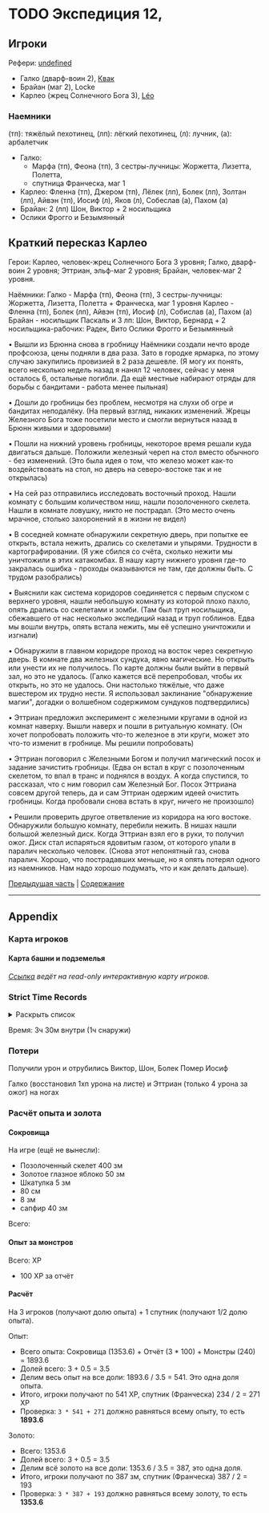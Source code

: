 # TODO Экспедиция 12,


<!--
<a title="" href="">
	<img src="" style="width:800px" />
</a>
-->

## Игроки

Рефери: [undefined](https://t.me/oktottrpg)

- Галко (дварф-воин 2), [Квак](https://t.me/troglog)
- Брайан (маг 2), Locke
- Карлео (жрец Солнечного Бога 3), [Léo](https://t.me/fiftyforfifty)

### Наемники

(тп): тяжёлый пехотинец, (лп): лёгкий пехотинец, (л): лучник, (а): арбалетчик

- Галко:
  - Марфа (тп), Феона (тп), 3 сестры-лучницы: Жоржетта, Лизетта, Полетта,
  - спутница Франческа, маг 1
- Карлео: Фленна (тп), Джером (тп), Лёлек (лп), Болек (лп), Золтан (лп), Айвэн (тп), Иосиф (л), Яков (л), Собеслав (а),
  Пахом (а)
- Брайан: 2 (лп) Шон, Виктор + 2 носильщика
- Ослики Фрогго и Безымянный

## Краткий пересказ Карлео

Герои: Карлео, человек-жрец Солнечного Бога 3 уровня; Галко, дварф-воин 2 уровня; Эттриан, эльф-маг 2 уровня; Брайан, человек-маг 2 уровня.

Наёмники: Галко - Марфа (тп), Феона (тп), 3 сестры-лучницы: Жоржетта, Лизетта, Полетта + Франческа, маг 1 уровня
Карлео - Фленна (тп), Болек (лп), Айвэн (тп), Иосиф (л), Собислав (а), Пахом (а)
Брайан - носильщик Паскаль и 3 лп: Шон, Виктор, Бернард + 2 носильщика-рабочих: Радек, Вито
Ослики Фрогго и Безымянный

• Вышли из Брюнна снова в гробницу 
Наёмники создали нечто вроде профсоюза, цены подняли в два раза. Зато в городке ярмарка, по этому случаю закупились провизией в 2 раза дешевле.
(Я могу их понять, всего несколько недель назад я нанял 12 человек, сейчас у меня осталось 6, остальные погибли. Да ещё местные набирают отряды для борьбы с бандитами - работа менее пыльная)

• Дошли до гробницы без проблем, несмотря на слухи об огре и бандитах неподалёку.
(На первый взгляд, никаких изменений. Жрецы Железного Бога тоже посетили место и смогли вернуться назад в Брюнн живыми и здоровыми)

• Пошли на нижний уровень гробницы, некоторое время решали куда двигаться дальше. Положили железный череп на стол вместо обычного - без изменений. 
(Это была идея о том, что железо может как-то воздействовать на стол, но дверь на северо-востоке так и не открылась)

• На сей раз отправились исследовать восточный проход. Нашли комнату с большим количеством ниш, нашли позолоченного скелета. Нашли в комнате ловушку, никто не пострадал.
(Это место очень мрачное, столько захоронений я в жизни не видел)

• В соседней комнате обнаружили секретную дверь, при попытке ее открыть, встала нежить, дрались со скелетами и упырями. Трудности в картографировании.
(Я уже сбился со счёта, сколько нежити мы уничтожили в этих катакомбах. В нашу карту нижнего уровня где-то закралась ошибка - проходы оказываются не там, где должны быть. С трудом разобрались)

• Выяснили как система коридоров соединяется с первым спуском с верхнего уровня, нашли небольшую комнату из которой плохо пахло,
опять дрались со скелетами и зомби.
(Там был труп носильщика, сбежавшего от нас несколько экспедиций назад и труп гоблинов. Едва мы вошли внутрь, опять встала нежить, мы её успешно уничтожили и изгнали)

• Обнаружили в главном коридоре проход на восток через секретную дверь. В комнате два железных сундука, явно магические. Но открыть или унести их не получилось. По карте должны были выйти в первый зал, но это не удалось.
(Галко кажется всё перепробовал, чтобы их открыть, но это не удалось. Они настолько тяжёлые, что даже вшестером их трудно нести. Я использовал заклинание "обнаружение магии", догадки о волшебном содержимом сундуков подтвердились)

• Эттриан предложил эксперимент с железными кругами в одной из комнат наверху. Вышли наверх и пошли в ритуальную комнату.
(Он хочет попробовать положить что-то железное в эти круги, может это что-то изменит в гробнице. Мы решили попробовать)

• Эттриан поговорил с Железными Богом и получил магический посох и задание зачистить гробницы.
(Едва он встал в круг с позолоченным скелетом, то впал в транс и поднялся в воздух. А когда спустился, то рассказал, что с ним говорил сам Железный Бог. Посох Эттриана совсем другой теперь, да и сам Эттриан одержим идеей очистить гробницы. Когда пробовали снова встать в круг, ничего не произошло)

• Решили проверить другое ответвление из коридора на юго востоке. Обнаружили большую комнату, перебили нежить. В нишах нашли большой железный диск. Когда  Эттриан взял его в руки, то получил ожог. Диск стал испаряться ядовитым газом, от которого упали в паралич несколько человек.
(Снова этот непонятный газ, снова паралич. Хорошо, что пострадавших меньше, но я опять потерял одного из наемников. Нам надо хорошо подумать, что и как делать дальше).


[Предыдущая часть](./2024-08-24-game-11.md) | [Содержание](./Readme.md)

---

## Appendix

<!-- toc -->


<!-- tocstop -->

### Карта игроков

#### Карта башни и подземелья



_[Ссылка](https://www.mipui.net/app/index.html?mid=mmmuwhzl648) ведёт на read-only интерактивную карту игроков._

### Strict Time Records

<details><summary>Раскрыть список</summary>

- 1 день дорога (игра 1) (1 мая)
- 2 Гробница, ночёвка (игра 2)
- 3 день дорога (игра 3)
- 4 день Брюнн
- 5 день дорога
- 6 день Гробница
- 7 день немного Гробницы, дорога обратно (игра 4)
- 8 день Брюнн
- 9 день дорога
- 10 день Гробница (конец игры 4, игра 5, игра 6)
- 11 день дорога
- 12, 13, 14, 15 день Брюнн
- 16 день дорога
- 17 день Гробница
- 18 день дорога
- 19 день Брюнн (игра 7)
- 20 день дорога
- 21 день Гробница
- 22 день дорога
- 23 день Брюнн
- 24-29 день Брюнн, поиск спутников (Игра 8)
- 30 день дорога
- 31 день Гробница
- 32 день дорога (2-й месяц) (1 июня)
- 33 день Брюнн
- 34-40 день Брюнн, неделя на выздоровление (игра 9)
- 41 день дорога
- 42 день Гробница (конец 9 игры, игра 10)
- 43 день ночёвка у Гробницы и дорога обратно
- 44 день Брюнн
- 45 день дорога
- 46 Гробница (конец игры 10, игра 11)
- 47 дорога
- 48 Брюнн
- 49-51 дорога до башни мага Хубека
- 52 башня Хубека
- 53-54 дорога в Брюнн
- 55-56 Брюнн (игра 12)
- 57 дорога
- 58 Гробница

</details>

Время: 3ч 30м внутри (1ч снаружи)

### Потери

Получили урон и отрубились Виктор, Шон, Болек
Помер Иосиф

Галко  (восстановил 1хп урона на листе) и Эттриан  (только 4 урона за ожог) на ногах

### Расчёт опыта и золота

#### Сокровища


На игре (ещё не вынесли):

- Позолоченный скелет 400 зм
- Золотое глазное яблоко 50 зм
- Шкатулка 5 зм
- 80 см
- 8 зм
- сапфир 40 зм


Всего: 

#### Опыт за монстров



Всего:  XP

- 100 XP за отчёт

#### Расчёт

На 3 игроков (получают долю опыта) + 1 спутник (получают 1/2 долю опыта).

Опыт:

- Всего опыта: Сокровища (1353.6) + Отчёт (3 \* 100) + Монстры (240) = 1893.6
- Долей всего: 3 + 0.5 = 3.5
- Делим весь опыт на все доли: 1893.6 / 3.5 = 541. Это одна доля опыта.
- Итого, игроки получают по 541 XP, спутник (Франческа) 234 / 2 = 271 XP
- Проверка: `3 * 541 + 271` должно равняться всему опыту, то есть **1893.6**

<!-- Опыт за добытые на игре сокровища будет засчитан в безопасном месте (городе). -->

Золото:

- Всего: 1353.6
- Долей всего: 3 + 0.5 = 3.5
- Делим всё золото на все доли: 1353.6 / 3.5 = 387, это одна доля.
- Итого, игроки получают по 387 зм, спутник (Франческа) 387 / 2 = 193
- Проверка: `3 * 387 + 193` должно равняться всему золоту, то есть **1353.6**
